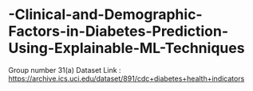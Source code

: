 # -Clinical-and-Demographic-Factors-in-Diabetes-Prediction-Using-Explainable-ML-Techniques
Group number 31(a)
Dataset Link : https://archive.ics.uci.edu/dataset/891/cdc+diabetes+health+indicators
